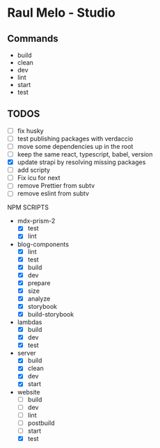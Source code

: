 # Raul Melo - Studio

## Commands

- build
- clean
- dev
- lint
- start
- test

<!--
Scripts to import projects
lerna import ../raulmelo-dev-server --dest=apps --flatten -y
lerna import ../raulmelo-dev-web --dest=apps --flatten -y
lerna import ../mdx-prism-2 --dest=packages --flatten -y
lerna import ../raulmelo-dev-components --dest=packages --flatten -y
 -->

## TODOS

- [ ] fix husky
- [ ] test publishing packages with verdaccio
- [ ] move some dependencies up in the root
- [ ] keep the same react, typescript, babel, version
- [x] update strapi by resolving missing packages
- [ ] add scripty
- [ ] Fix icu for next
- [ ] remove Prettier from subtv
- [ ] remove eslint from subtv

NPM SCRIPTS

- mdx-prism-2
  - [x] test
  - [x] lint
- blog-components
  - [x] lint
  - [x] test
  - [x] build
  - [x] dev
  - [x] prepare
  - [x] size
  - [x] analyze
  - [x] storybook
  - [x] build-storybook
- lambdas
  - [x] build
  - [x] dev
  - [x] test
- server
  - [x] build
  - [x] clean
  - [x] dev
  - [x] start
- website
  - [ ] build
  - [ ] dev
  - [ ] lint
  - [ ] postbuild
  - [ ] start
  - [x] test
